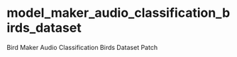 # model_maker_audio_classification_birds_dataset
Bird Maker Audio Classification Birds Dataset Patch
